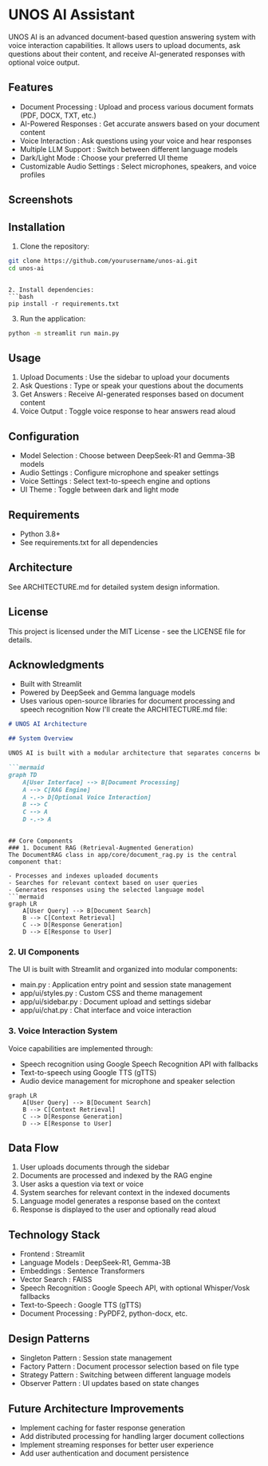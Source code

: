 # UNOS AI Assistant
UNOS AI is an advanced document-based question answering system with voice interaction capabilities. It allows users to upload documents, ask questions about their content, and receive AI-generated responses with optional voice output.

## Features
- Document Processing : Upload and process various document formats (PDF, DOCX, TXT, etc.)
- AI-Powered Responses : Get accurate answers based on your document content
- Voice Interaction : Ask questions using your voice and hear responses
- Multiple LLM Support : Switch between different language models
- Dark/Light Mode : Choose your preferred UI theme
- Customizable Audio Settings : Select microphones, speakers, and voice profiles
## Screenshots
## Installation
1. Clone the repository:
```bash
git clone https://github.com/yourusername/unos-ai.git
cd unos-ai
 ```
```

2. Install dependencies:
```bash
pip install -r requirements.txt
 ```

3. Run the application:
```bash
python -m streamlit run main.py
 ```

## Usage
1. Upload Documents : Use the sidebar to upload your documents
2. Ask Questions : Type or speak your questions about the documents
3. Get Answers : Receive AI-generated responses based on document content
4. Voice Output : Toggle voice response to hear answers read aloud
## Configuration
- Model Selection : Choose between DeepSeek-R1 and Gemma-3B models
- Audio Settings : Configure microphone and speaker settings
- Voice Settings : Select text-to-speech engine and options
- UI Theme : Toggle between dark and light mode
## Requirements
- Python 3.8+
- See requirements.txt for all dependencies
## Architecture
See ARCHITECTURE.md for detailed system design information.

## License
This project is licensed under the MIT License - see the LICENSE file for details.

## Acknowledgments
- Built with Streamlit
- Powered by DeepSeek and Gemma language models
- Uses various open-source libraries for document processing and speech recognition
Now I'll create the ARCHITECTURE.md file:

```markdown
# UNOS AI Architecture

## System Overview

UNOS AI is built with a modular architecture that separates concerns between document processing, RAG (Retrieval-Augmented Generation), UI components, and optional voice interaction. The system is designed to work primarily with text input, with voice capabilities as an optional enhancement.

```mermaid
graph TD
    A[User Interface] --> B[Document Processing]
    A --> C[RAG Engine]
    A -.-> D[Optional Voice Interaction]
    B --> C
    C --> A
    D -.-> A
 ```
```

## Core Components
### 1. Document RAG (Retrieval-Augmented Generation)
The DocumentRAG class in app/core/document_rag.py is the central component that:

- Processes and indexes uploaded documents
- Searches for relevant context based on user queries
- Generates responses using the selected language model
```mermaid
graph LR
    A[User Query] --> B[Document Search]
    B --> C[Context Retrieval]
    C --> D[Response Generation]
    D --> E[Response to User]
 ```

### 2. UI Components
The UI is built with Streamlit and organized into modular components:

- main.py : Application entry point and session state management
- app/ui/styles.py : Custom CSS and theme management
- app/ui/sidebar.py : Document upload and settings sidebar
- app/ui/chat.py : Chat interface and voice interaction
### 3. Voice Interaction System
Voice capabilities are implemented through:

- Speech recognition using Google Speech Recognition API with fallbacks
- Text-to-speech using Google TTS (gTTS)
- Audio device management for microphone and speaker selection
```mermaid
graph LR
    A[User Query] --> B[Document Search]
    B --> C[Context Retrieval]
    C --> D[Response Generation]
    D --> E[Response to User]
 ```

## Data Flow
1. User uploads documents through the sidebar
2. Documents are processed and indexed by the RAG engine
3. User asks a question via text or voice
4. System searches for relevant context in the indexed documents
5. Language model generates a response based on the context
6. Response is displayed to the user and optionally read aloud
## Technology Stack
- Frontend : Streamlit
- Language Models : DeepSeek-R1, Gemma-3B
- Embeddings : Sentence Transformers
- Vector Search : FAISS
- Speech Recognition : Google Speech API, with optional Whisper/Vosk fallbacks
- Text-to-Speech : Google TTS (gTTS)
- Document Processing : PyPDF2, python-docx, etc.
## Design Patterns
- Singleton Pattern : Session state management
- Factory Pattern : Document processor selection based on file type
- Strategy Pattern : Switching between different language models
- Observer Pattern : UI updates based on state changes
## Future Architecture Improvements
- Implement caching for faster response generation
- Add distributed processing for handling larger document collections
- Implement streaming responses for better user experience
- Add user authentication and document persistence
